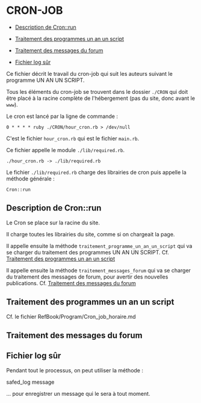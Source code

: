 # CRON-JOB

* [Description de Cron::run](#descriptioncronrun)
* [Traitement des programmes un an un script](#traitementprogrammesunanunscript)
* [Traitement des messages du forum](#traitementmessagesforum)

* [Fichier log sûr](#fichierlogsure)


Ce fichier décrit le travail du cron-job qui suit les auteurs suivant le programme UN AN UN SCRIPT.

Tous les éléments du cron-job se trouvent dans le dossier `./CRON` qui doit être placé à la racine complète de l'hébergement (pas du site, donc avant le `www`).

Le cron est lancé par la ligne de commande :

    0 * * * * ruby ./CRON/hour_cron.rb > /dev/null

C'est le fichier `hour_cron.rb` qui est le fichier `main.rb`.

Ce fichier appelle le module `./lib/required.rb`.

    ./hour_cron.rb -> ./lib/required.rb

Le fichier `./lib/required.rb` charge des librairies de cron puis appelle la méthode générale :

    Cron::run

<a name='descriptioncronrun'></a>

## Description de Cron::run

Le Cron se place sur la racine du site.

Il charge toutes les librairies du site, comme si on chargeait la page.

Il appelle ensuite la méthode `traitement_programme_un_an_un_script` qui va se charger du traitement des programmes UN AN UN SCRIPT. Cf. [Traitement des programmes un an un script](#traitementprogrammesunanunscript)

Il appelle ensuite la méthode `traitement_messages_forum` qui va se charger du traitement des messages de forum, pour avertir des nouvelles publications. Cf. [Traitement des messages du forum](#traitementmessagesforum)


<a name='traitementprogrammesunanunscript'></a>

## Traitement des programmes un an un script

Cf. le fichier RefBook/Program/Cron_job_horaire.md

<a name='traitementmessagesforum'></a>

## Traitement des messages du forum




<!-- --------------------------------------------------------------------- -->

<a name='fichierlogsure'></a>

## Fichier log sûr

Pendant tout le processus, on peut utiliser la méthode :

  safed_log message

… pour enregistrer un message qui le sera à tout moment.
